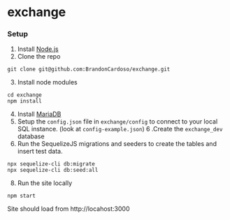 # exchange

### Setup
1. Install [Node.js](https://nodejs.org/en/) 
2. Clone the repo
```
git clone git@github.com:BrandonCardoso/exchange.git
```
3. Install node modules
```
cd exchange
npm install
```
4. Install [MariaDB](https://mariadb.org/)
5. Setup the `config.json` file in `exchange/config` to connect to your local SQL instance. (look at `config-example.json`)
6 .Create the `exchange_dev` database
7. Run the SequelizeJS migrations and seeders to create the tables and insert test data.
```
npx sequelize-cli db:migrate
npx sequelize-cli db:seed:all
```
8. Run the site locally
```
npm start
```

Site should load from http://locahost:3000
